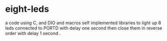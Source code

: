 # eight-leds
a code using C, and DIO and macros self implemented libraries to light up 8 leds connected to PORTD with delay one second then  close them in reverse order with delay 1 second .

